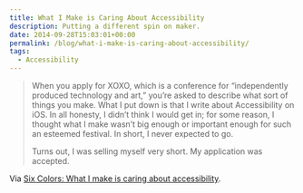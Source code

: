 ```yaml
---
title: What I Make is Caring About Accessibility
description: Putting a different spin on maker.
date: 2014-09-28T15:03:01+00:00
permalink: /blog/what-i-make-is-caring-about-accessibility/
tags:
  - Accessibility
---
```


> When you apply for XOXO, which is a conference for “independently produced technology and art,” you’re asked to describe what sort of things you make. What I put down is that I write about Accessibility on iOS. In all honesty, I didn’t think I would get in; for some reason, I thought what I make wasn’t big enough or important enough for such an esteemed festival. In short, I never expected to go.
>
> Turns out, I was selling myself very short. My application was accepted.

Via [Six Colors: What I make is caring about accessibility](http://sixcolors.com/post/2014/09/what-i-make-is-caring-about-accessibility/).
